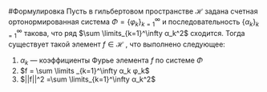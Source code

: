 #Формулировка 
Пусть в гильбертовом пространстве $\mathscr H$ задана счетная ортонормированная система $Φ = \{φ_k \}^∞_{k=1}$ и последовательность $\{α_k\}_{k=1}^∞$ такова, что ряд $\sum \limits_{k=1}^\infty α_k^2$ сходится. Тогда существует такой элемент $f ∈ \mathscr H$ , что выполнено следующее:
1) $α_k$ — коэффициенты Фурье элемента $f$ по системе $Φ$
2) $f = \sum \limits _{k=1}^\infty α_k φ_k$
3) $||f||^2 =\sum \limits_{k=1}^\infty α_k^2$

